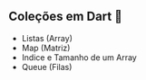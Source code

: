 ## Coleções em Dart :page_with_curl:

 - Listas (Array)
 - Map (Matriz)
 - Indice e Tamanho de um Array
 - Queue (Filas)